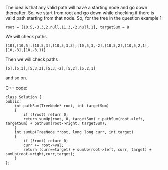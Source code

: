 The idea is that any valid path will have a starting node and go down thereafter. So, we start from root and go down while checking if there is valid path starting from that node.
So, for the tree in the question example 1:
```
root = [10,5,-3,3,2,null,11,3,-2,null,1], targetSum = 8
```
We will check paths 
```
[10],[10,5],[10,5,3],[10,5,3,3],[10,5,3,-2],[10,5,2],[10,5,2,1],[10,-3],[10,-3,11]
```
Then we will check paths
```
[5],[5,3],[5,3,3],[5,3,-2],[5,2],[5,2,1]
```
and so on.

C++ code:
```
class Solution {
public:
    int pathSum(TreeNode* root, int targetSum) 
    {
        if (!root) return 0;
        return sumUp(root, 0, targetSum) + pathSum(root->left, targetSum) + pathSum(root->right, targetSum);
    }
    int sumUp(TreeNode *root, long long curr, int target)
    {
        if (!root) return 0;
        curr += root->val;
        return (curr==target) + sumUp(root->left, curr, target) + sumUp(root->right,curr,target);
    }
};
```